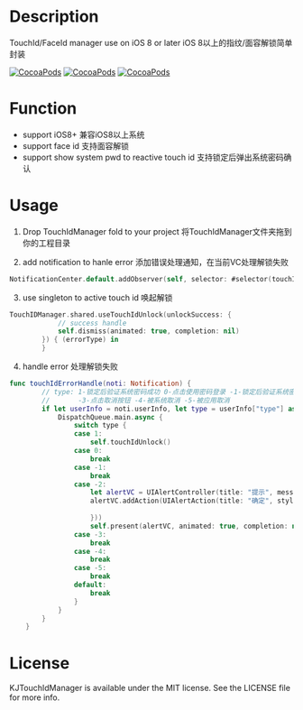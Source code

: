 # Description
TouchId/FaceId manager use on iOS 8 or later iOS 8以上的指纹/面容解锁简单封装

[![CocoaPods](https://img.shields.io/cocoapods/v/KJTouchIdManager.svg)](https://cocoapods.org/pods/KJTouchIdManager)
[![CocoaPods](https://img.shields.io/cocoapods/p/KJTouchIdManager.svg)](https://github.com/Smiacter/TouchIdManager)
[![CocoaPods](https://img.shields.io/cocoapods/l/KJTouchIdManager.svg)](https://github.com/Smiacter/TouchIdManager)

# Function               
* support iOS8+ 兼容iOS8以上系统
* support face id 支持面容解锁   
* support show system pwd to reactive touch id 支持锁定后弹出系统密码确认

# Usage
1. Drop TouchIdManager fold to your project 将TouchIdManager文件夹拖到你的工程目录

2. add notification to hanle error 添加错误处理通知，在当前VC处理解锁失败

```Swift
NotificationCenter.default.addObserver(self, selector: #selector(touchIdErrorHandle(noti:)), name: NSNotification.Name(rawValue: KeyNotificationTouchIdFail), object: nil)
```

3. use singleton to active touch id 唤起解锁

```Swift
TouchIDManager.shared.useTouchIdUnlock(unlockSuccess: {
            // success handle
            self.dismiss(animated: true, completion: nil)
        }) { (errorType) in
        }
```

4. handle error 处理解锁失败

```Swift
func touchIdErrorHandle(noti: Notification) {
        // type: 1-锁定后验证系统密码成功 0-点击使用密码登录 -1-锁定后验证系统密码失败 -2-验证失败，指纹不匹配
        //       -3-点击取消按钮 -4-被系统取消 -5-被应用取消
        if let userInfo = noti.userInfo, let type = userInfo["type"] as? Int {
            DispatchQueue.main.async {
                switch type {
                case 1:
                    self.touchIdUnlock()
                case 0:
                    break
                case -1:
                    break
                case -2:
                    let alertVC = UIAlertController(title: "提示", message: "指纹不匹配", preferredStyle: .alert)
                    alertVC.addAction(UIAlertAction(title: "确定", style: .default, handler: { (alert) in
                        
                    }))
                    self.present(alertVC, animated: true, completion: nil)
                case -3:
                    break
                case -4:
                    break
                case -5:
                    break
                default:
                    break
                }
            }
        }
    }
```
# License
KJTouchIdManager is available under the MIT license. See the LICENSE file for more info.
